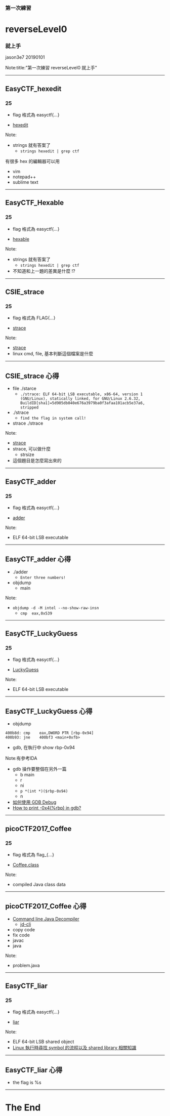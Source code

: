 ### 第一次練習
# reverseLevel0
### 就上手

jason3e7 20190101

Note:title:"第一次練習 reverseLevel0 就上手"

---

## EasyCTF_hexedit
### 25

* flag 格式為 easyctf{...}

* [hexedit](reverseLevel0/file/hexedit)

Note:
* strings 就有答案了
  * `strings hexedit | grep ctf`

有很多 hex 的編輯器可以用
* vim
* notepad++
* sublime text

---

## EasyCTF_Hexable
### 25

* flag 格式為 easyctf{...}

* [hexable](reverseLevel0/file/hexable)

Note:
* strings 就有答案了
  * `strings hexedit | grep ctf`
* 不知道和上一題的差異是什麼 !?

---

## CSIE_strace
### 25

* flag 格式為 FLAG{...}

* [strace](reverseLevel0/file/strace)

Note:
* [strace](http://man7.org/linux/man-pages/man1/strace.1.html)
* linux cmd, file, 基本判斷這個檔案是什麼

---

## CSIE_strace 心得
* file ./starce
  * `./strace: ELF 64-bit LSB executable, x86-64, version 1 (GNU/Linux), statically linked, for GNU/Linux 2.6.32, BuildID[sha1]=5d905db040e676a3979ba0f3afaa101acb5e37a6, stripped`
* ./strace
  * `find the flag in system call!`
* strace ./strace

Note:
* [strace](https://linuxtools-rst.readthedocs.io/zh_CN/latest/tool/strace.html)
* strace, 可以做什麼
  * strsize
* 這個題目是怎麼寫出來的

---

## EasyCTF_adder
### 25

* ﬂag 格式為 easyctf{...}

* [adder](reverseLevel0/file/adder)

Note:
* ELF 64-bit LSB executable

---

## EasyCTF_adder 心得
* ./adder
  * `Enter three numbers!`
* objdump
  * main

Note:
* `objdump -d -M intel --no-show-raw-insn`
  * `cmp  eax,0x539`

---

## EasyCTF_LuckyGuess
### 25

* flag 格式為 easyctf{...}

* [LuckyGuess](reverseLevel0/file/LuckyGuess)

Note:
* ELF 64-bit LSB executable

---

## EasyCTF_LuckyGuess 心得
* objdump
``` 
400b8d:	cmp    eax,DWORD PTR [rbp-0x94]
400b93:	jne    400bf3 <main+0xfb>
```
* gdb, 在執行中 show rbp-0x94

Note:有參考IDA
* gdb 操作要整個在另外一篇
  * b main
  * r
  * ni
  * `p *(int *)($rbp-0x94)`
  * n
* [如何使用 GDB Debug](https://www.puritys.me/docs-blog/article-329-%E5%A6%82%E4%BD%95%E4%BD%BF%E7%94%A8-GDB-Debug.html)
* [How to print -0x4(%rbp) in gdb?](https://stackoverflow.com/questions/5455832/how-to-print-0x4rbp-in-gdb)

---

## picoCTF2017_Coffee
### 25

* flag 格式為 flag_{...}

* [Coffee.class](reverseLevel0/file/Coffee.class)

Note:
* compiled Java class data

---

## picoCTF2017_Coffee 心得
* [Command line Java Decompiler](https://github.com/kwart/jd-cmd)
  * [jd-cli](reverseLevel0/file/jd-cli-0.9.2-dist.zip) 
* copy code
* fix code
* javac
* java

Note:
* problem.java

---

## EasyCTF_liar
### 25

* flag 格式為 easyctf{...}

* [liar](reverseLevel0/file/liar)

Note:
* ELF 64-bit LSB shared object
* [Linux 執行時尋找 symbol 的流程以及 shared library 相關知識](https://medium.com/fcamels-notes/linux-%E5%9F%B7%E8%A1%8C%E6%99%82%E5%B0%8B%E6%89%BE-symbol-%E7%9A%84%E6%B5%81%E7%A8%8B%E4%BB%A5%E5%8F%8A-shared-library-%E7%9B%B8%E9%97%9C%E7%9F%A5%E8%AD%98-b0cf1e19cbf3)

---

## EasyCTF_liar 心得
* the flag is %s

---

# The End
